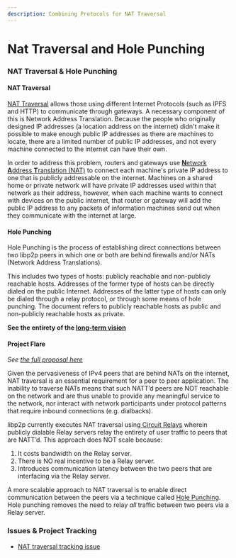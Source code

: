 ```yaml
---
description: Combining Protocols for NAT Traversal
---
```


# Nat Traversal and Hole Punching

### NAT Traversal & Hole Punching

#### NAT Traversal

[NAT Traversal](https://en.wikipedia.org/wiki/NAT_traversal) allows those using different Internet Protocols (such as IPFS and HTTP) to communicate through gateways. A necessary component of this is Network Address Translation. Because the people who originally designed IP addresses (a location address on the internet) didn't make it possible to make enough public IP addresses as there are machines to locate, there are a limited number of public IP addresses, and not every machine connected to the internet can have their own.

In order to address this problem, routers and gateways use [**N**etwork **A**ddress **T**ranslation (NAT)](https://en.wikipedia.org/wiki/Network_address_translation) to connect each machine's private IP address to one that is publicly addressable on the internet. Machines on a shared home or private network will have private IP addresses used within that network as their address, however, when each machine wants to connect with devices on the public internet, that router or gateway will add the public IP address to any packets of information machines send out when they communicate with the internet at large.


#### Hole Punching

Hole Punching is the process of establishing direct connections between two libp2p peers in which one or both are behind firewalls and/or NATs (Network Address Translations).

<!-- Hole punching blog http://bafybeigd25fcawofxm2jkjvnnk4z45d3ikolysdv7q4rzqlx2t5oj5v4ra.ipfs.localhost:8080/2022-01-20-libp2p-hole-punching/ -->

This includes two types of hosts: publicly reachable and non-publicly reachable hosts. Addresses of the former type of hosts can be directly dialed on the public Internet. Addresses of the latter type of hosts can only be dialed through a relay protocol, or through some means of hole punching. The document refers to publicly reachable hosts as public and non-publicly reachable hosts as private.

**See the entirety of the [long-term vision](https://github.com/libp2p/specs/blob/master/connections/hole-punching.md)**

#### Project Flare

_See_ [_the full proposal here_](https://github.com/protocol/web3-dev-team/pull/21/files#diff-b137dc3a933796d3ce264eeb6a31386d72a7a1c925c01e62c3ab026f46c417c2)

Given the pervasiveness of IPv4 peers that are behind NATs on the internet, NAT traversal is an essential requirement for a peer to peer application. The inability to traverse NATs means that such NATT’d peers are NOT reachable on the network and are thus unable to provide any meaningful service to the network, nor interact with network participants under protocol patterns that require inbound connections (e.g. dialbacks).

libp2p currently executes NAT traversal using[ Circuit Relays](https://docs.libp2p.io/concepts/circuit-relay/) wherein publicly dialable Relay servers relay the entirety of user traffic to peers that are NATT’d. This approach does NOT scale because:

1. It costs bandwidth on the Relay server.
2. There is NO real incentive to be a Relay server.
3. Introduces communication latency between the two peers that are interfacing via the Relay server.

A more scalable approach to NAT traversal is to enable direct communication between the peers via a technique called [Hole Punching](https://en.wikipedia.org/wiki/Hole_punching_(networking)). Hole punching removes the need to relay _all_ traffic between two peers via a Relay server.

### Issues & Project Tracking

* [NAT traversal tracking issue](https://github.com/libp2p/specs/issues/312#issuecomment-880762775)
